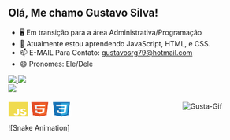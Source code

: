 ## Olá, Me chamo Gustavo Silva!

- 🖥 Em transição para a área Administrativa/Programação
- 👾 Atualmente estou aprendendo JavaScript, HTML, e CSS.
- 📫 E-MAIL Para Contato: gustavosrg79@hotmail.com
- 😄 Pronomes: Ele/Dele

<div>
  <a href="https://github.com/gustasrg">
    <img height="180em" src="https://github-readme-stats.vercel.app/api?username=gustasrg&show_icons=true&theme=highcontrast&include_all_commits=true&count_private=true"/>
    <img height="180em" src="https://github-readme-stats.vercel.app/api/top-langs/?username=gustasrg&layout=compact&langs_count=16&theme=highcontrast"/>
  </a>
</div>

<div> 
  <a href="https://www.linkedin.com/in/gustavosrg/" target="_blank"><img src="https://img.shields.io/badge/-LinkedIn-%230077B5?style=for-the-badge&logo=linkedin&logoColor=white" target="_blank"></a> 
  
</div>

<div style="display: inline_block"><br>
  <img align="center" alt="Rafa-Js" height="30" width="40" src="https://raw.githubusercontent.com/devicons/devicon/master/icons/javascript/javascript-plain.svg">
  <img align="center" alt="Rafa-HTML" height="30" width="40" src="https://raw.githubusercontent.com/devicons/devicon/master/icons/html5/html5-original.svg">
  <img align="center" alt="Rafa-CSS" height="30" width="40" src="https://raw.githubusercontent.com/devicons/devicon/master/icons/css3/css3-original.svg">
  <img align="right" alt="Gusta-Gif" height="150" width="150" src="https://cdn.discordapp.com/attachments/1102727354482176001/1389754022323294328/9z3acy.gif?ex=6865c4cb&is=6864734b&hm=c747ded3f232f85b2848dc8ba9b11caa821a3ebee9eaa54f67e9cb3115932dc4&">
</div>

![Snake Animation] 
